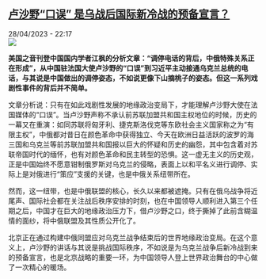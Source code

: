 <!--1682714703000-->
[卢沙野“口误” 是乌战后国际新冷战的预备宣言？](https://www.rfi.fr/cn/%E4%B8%AD%E5%9B%BD/20230428-%E5%8D%A2%E6%B2%99%E9%87%8E-%E5%8F%A3%E8%AF%AF-%E6%98%AF%E4%B9%8C%E6%88%98%E5%90%8E%E5%9B%BD%E9%99%85%E6%96%B0%E5%86%B7%E6%88%98%E7%9A%84%E9%A2%84%E5%A4%87%E5%AE%A3%E8%A8%80)
------

<div>28/04/2023 - 22:17</div><img src="https://s.rfi.fr/media/display/c32efef0-c758-11ed-9c41-005056bf30b7/w:1280/p:16x9/000_33BP7T3.jpg"><p><strong>美国之音刊登中国国内学者江枫的分析文章：“调停电话的背后，中俄特殊关系正在形成”，从中国驻法国大使卢沙野的“口误”到习近平主动接通乌克兰总统的电话，与其说是中国做出的调停姿态，不如说更像下山摘桃子的姿态。但这一系列戏剧性事件的背后并不简单。                    </strong></p><div><p><span><span><span><span><span><span>文章分析说：只有在如此戏剧性发展的地缘政治变局下，才能理解卢沙野大使在法国媒体的“口误”。当卢沙野声称不承认前苏联加盟共和国主权地位的时候，历史的一幕又在重演：如同苏联将匈牙利、捷克斯洛伐克等东欧社会主义国家称之为“有限主权”，中俄都对昔日在颜色革命中获得独立、今天在欧洲日益活跃的波罗的海三国和乌克兰等前苏联加盟共和国报以巨大的怀疑和历史的幽怨，其中包含着对苏联帝国时代的缅怀，也有对颜色革命和民主转型的恐惧。这一虚无主义的历史观，正是中国始终不愿意钳制俄罗斯对乌克兰的侵略，表面上以和平名义进行调停、实际上是对俄进行“策应”支援的关键，也是中俄关系纽带所在。</span></span></span></span></span></span></p><p><span><span><span><span><span><span>然而，这一纽带，也是中俄联盟的核心，长久以来都被遮掩。只有在俄乌战争将近尾声、国际社会都在关注战后秩序安排的时刻，也在中国领导人顺利进入第三个任期之后，中国才在巨大的地缘政治压力下，借卢沙野之口，终于撕掉了此前含糊温情的面纱，将中俄联盟及其性质公开化了。</span></span></span></span></span></span></p><p><span><span><span><span><span><span>北京正在通过构建中俄同盟应对乌克兰战争结束后的世界地缘政治变局。在这个意义上，卢沙野的讲话与其说是挑战国际秩序，不如说是为乌克兰战争后新冷战到来的预备宣言，也是北京战略的重要一环，为中国领导人登上世界政治舞台的中心做了一次精心的暖场。</span></span></span></span></span></span></p><div data-selfpromo-newsletter></div><div data-selfpromo-app></div></div>
